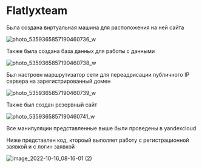 # Flatlyxteam

Была создана виртуальная машина для расположения на ней сайта

![photo_5359365857190460736_w](https://user-images.githubusercontent.com/90789115/196020333-e043b889-60e7-4529-beb3-33a4281a63c0.jpg)

Также была создана база данных для работы с данными 

![photo_5359365857190460738_w](https://user-images.githubusercontent.com/90789115/196020417-dc755e72-73d5-46bd-b421-255f400356c7.jpg)

Был настроен маршрутизатор сети для переадрисации публичного IP сервера на зарегистрированный домен

![photo_5359365857190460739_w](https://user-images.githubusercontent.com/90789115/196020468-a3846c7b-bad3-42eb-a5f7-300e3c67ed9a.jpg)

Также был создан резервный сайт

![photo_5359365857190460741_w](https://user-images.githubusercontent.com/90789115/196020507-153e472e-5c8d-41a1-98f9-6c8a1cc7daa5.jpg)

Все манипуляции представленные выше были проведены в yandexcloud



Ниже представлен код, ктороый выполяет работу с регистрационной заявкой и с логин заявкой

![image_2022-10-16_08-16-01 (2)](https://user-images.githubusercontent.com/90789115/196020850-52098e0e-049e-4f03-9d1c-5651750e9b88.png)

